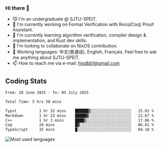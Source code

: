 ### Hi there 👋

<!--
**definfo/definfo** is a ✨ _special_ ✨ repository because its `README.md` (this file) appears on your GitHub profile.

Here are some ideas to get you started:

- 🔭 I’m currently working on ...
- 🌱 I’m currently learning ...
- 👯 I’m looking to collaborate on ...
- 🤔 I’m looking for help with ...
- 💬 Ask me about ...
- 📫 How to reach me: ...
- 😄 Pronouns: ...
- ⚡ Fun fact: ...
-->

- 😼 I'm an undergraduate @ SJTU-SPEIT.
- 🔭 I'm currently working on Formal Verification with Rocq(Coq) Proof Assistant.
- 🌱 I'm currently learning algorithm verification, compiler design & implementation, and Rust dev skills.
- 👯 I'm looking to collaborate on NixOS contribution.
- 💬 Working languages: 中文(普通话), English, Français. Feel free to ask me anything about SJTU-SPEIT.
- 📫 How to reach me via e-mail: hjsdbb1@gmail.com

## Coding Stats

<!--START_SECTION:waka-->

```txt
From: 28 June 2025 - To: 05 July 2025

Total Time: 5 hrs 58 mins

Typst          1 hr 32 mins    ██████▒░░░░░░░░░░░░░░░░░░   25.01 %
Markdown       1 hr 23 mins    █████▓░░░░░░░░░░░░░░░░░░░   22.67 %
C++            1 hr 3 mins     ████▒░░░░░░░░░░░░░░░░░░░░   17.06 %
Coq            24 mins         █▓░░░░░░░░░░░░░░░░░░░░░░░   06.61 %
TypeScript     15 mins         █░░░░░░░░░░░░░░░░░░░░░░░░   04.18 %
```

<!--END_SECTION:waka-->

![Most used languages](https://github-readme-stats.vercel.app/api/top-langs/?username=definfo&layout=donut&theme=dracula&exclude_repo=xv6-labs-2023)
